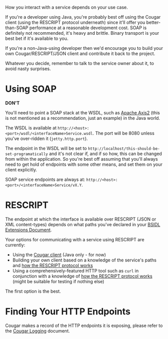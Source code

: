 ---
---

How you interact with a service depends on your use case. 

If you're a developer using Java, you're probably best off using the Cougar client (using the RESCRIPT protocol
underneath) since it'll offer you better-than-SOAP performance at a reasonable development cost.
SOAP is definitely not recommended, it's heavy and brittle. Binary transport is your best bet if it's available to you.

If you're a non-Java-using developer then we'd encourage you to build your own Cougar/RESCRIPT/JSON client and contribute
it back to the project.

Whatever you decide, remember to talk to the service owner about it, to avoid nasty surprises.

# Using SOAP

**DON'T**

You'll need to point a SOAP stack at the WSDL, such as [Apache Axis2](http://axis.apache.org/axis2/java/core/docs/quickstartguide.html#clientadb)
(this is not mentioned as a recommendation, just an example) in the Java world.

The WSDL is available at ```http://<host>:<port>/wsdl/<interfaceName>Service.wsdl```.  The port will be 8080 unless you've
over-ridden it (```jetty.http.port```).

The endpoint in the WSDL will be set to ```http://localhost/this-should-be-set-programatically``` and it's not clear if,
and if so how, this can be changed from within the application. So you're best off assuming that you'll always need to get
hold of endpoints with some other means, and set them on your client explicitly.

SOAP service endpoints are always at: ```http://<host>:<port>/<interfaceName>Service/vX.Y```.

# RESCRIPT

The endpoint at which the interface is available over RESCRIPT (JSON or XML content-types) depends on what paths you've
declared in your [BSIDL Extensions Document](Defining_RESCRIPT_Mappings_for_Cougar.html).

Your options for communicating with a service using RESCRIPT are currently:

* Using the [Cougar client](Invoking_Remote_Cougar_Services_with_the_Cougar_Client.html) (Java only - for now)
* Building your own client based on a knowledge of the service's paths and [how the RESCRIPT protocol works](Communicating_with_Services_using_the_RESCRIPT_Protocol_in_Cougar.html)
* Using a comprehensively-featured HTTP tool such as ```curl``` in conjunction with a knowledge of [how the RESCRIPT protocol works](Communicating_with_Services_using_the_RESCRIPT_Protocol_in_Cougar.html) (might be suitable for testing if nothing else)

The first option is the best.

# Finding Your HTTP Endpoints

Cougar makes a record of the HTTP endpoints it is exposing, please refer to the [Cougar Logging](Cougar_Logging.html) document.
